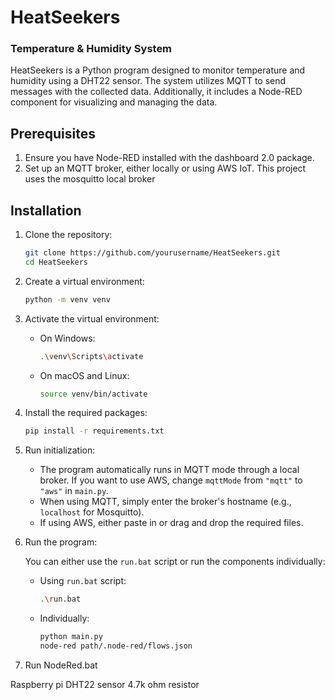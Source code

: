 # HeatSeekers

### Temperature & Humidity System

HeatSeekers is a Python program designed to monitor temperature and humidity using a DHT22 sensor. The system utilizes MQTT to send messages with the collected data. Additionally, it includes a Node-RED component for visualizing and managing the data.

## Prerequisites

1. Ensure you have Node-RED installed with the dashboard 2.0 package.
2. Set up an MQTT broker, either locally or using AWS IoT. This project uses the mosquitto local broker

## Installation

1. Clone the repository:

   ```sh
   git clone https://github.com/yourusername/HeatSeekers.git
   cd HeatSeekers
   ```

2. Create a virtual environment:

   ```sh
   python -m venv venv
   ```

3. Activate the virtual environment:

   - On Windows:
     ```sh
     .\venv\Scripts\activate
     ```
   - On macOS and Linux:
     ```sh
     source venv/bin/activate
     ```

4. Install the required packages:

   ```sh
   pip install -r requirements.txt
   ```

5. Run initialization:

   - The program automatically runs in MQTT mode through a local broker. If you want to use AWS, change `mqttMode` from `"mqtt"` to `"aws"` in `main.py`.
   - When using MQTT, simply enter the broker's hostname (e.g., `localhost` for Mosquitto).
   - If using AWS, either paste in or drag and drop the required files.

6. Run the program:

   You can either use the `run.bat` script or run the components individually:

   - Using `run.bat` script:

     ```sh
     .\run.bat
     ```

   - Individually:
     ```sh
     python main.py
     node-red path/.node-red/flows.json
     ```

7. Run NodeRed.bat

Raspberry pi
DHT22 sensor
4.7k ohm resistor
